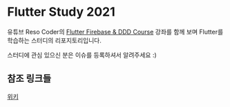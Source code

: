 # Flutter Study 2021

유튜브 Reso Coder의 
[Flutter Firebase & DDD Course](https://www.youtube.com/watch?v=RMiN59x3uH0&list=PLB6lc7nQ1n4iS5p-IezFFgqP6YvAJy84U&index=1) 강좌를 함께 보며 Flutter를 학습하는 스터디의 리포지토리입니다.

스터디에 관심 있으신 분은 이슈를 등록하셔서 알려주세요 :)

## 참조 링크들
[위키](https://github.com/OOMOOL-CREATIVE/flutter-study/wiki)
